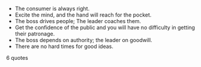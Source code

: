  - The consumer is always right.
 - Excite the mind, and the hand will reach for the pocket.
 - The boss drives people; The leader coaches them.
 - Get the confidence of the public and you will have no difficulty in getting their patronage.
 - The boss depends on authority; the leader on goodwill.
 - There are no hard times for good ideas.

6 quotes